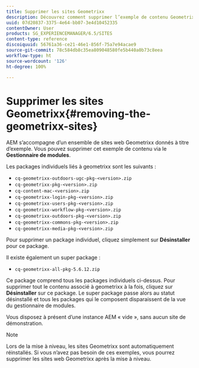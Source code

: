 ```yaml
---
title: Supprimer les sites Geometrixx
description: Découvrez comment supprimer l’exemple de contenu Geometrixx.
uuid: 07d20837-3375-4e64-bb07-3e4d10452335
contentOwner: User
products: SG_EXPERIENCEMANAGER/6.5/SITES
content-type: reference
discoiquuid: 56761a36-ce21-46e1-856f-75a7e94acae9
source-git-commit: 78c584db8c35ea809048580fe5b440a0b73c8eea
workflow-type: ht
source-wordcount: '126'
ht-degree: 100%

---
```



# Supprimer les sites Geometrixx{#removing-the-geometrixx-sites}

AEM s’accompagne d’un ensemble de sites web Geometrixx donnés à titre d’exemple. Vous pouvez supprimer cet exemple de contenu via le **Gestionnaire de modules**.

Les packages individuels liés à geometrixx sont les suivants :

* `cq-geometrixx-outdoors-ugc-pkg-<version>.zip`
* `cq-geometrixx-pkg-<version>.zip`
* `cq-content-mac-<version>.zip`
* `cq-geometrixx-login-pkg-<version>.zip`
* `cq-geometrixx-users-pkg-<version>.zip`
* `cq-geometrixx-workflow-pkg-<version>.zip`
* `cq-geometrixx-outdoors-pkg-<version>.zip`
* `cq-geometrixx-commons-pkg-<version>.zip`
* `cq-geometrixx-media-pkg-<version>.zip`

Pour supprimer un package individuel, cliquez simplement sur **Désinstaller** pour ce package.

Il existe également un super package :

* `cq-geometrixx-all-pkg-5.6.12.zip`

Ce package comprend tous les packages individuels ci-dessus. Pour supprimer tout le contenu associé à geometrixx à la fois, cliquez sur **Désinstaller** sur ce package. Le super package passe alors au statut désinstallé et tous les packages qui le composent disparaissent de la vue du gestionnaire de modules.

Vous disposez à présent d’une instance AEM « vide », sans aucun site de démonstration.

>[!NOTE]
>
>Lors de la mise à niveau, les sites Geometrixx sont automatiquement réinstallés. Si vous n’avez pas besoin de ces exemples, vous pourrez supprimer les sites web Geometrixx après la mise à niveau.

